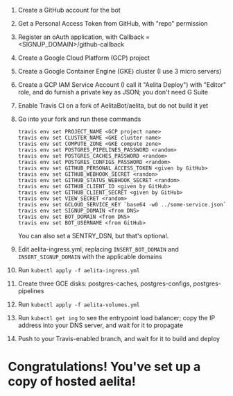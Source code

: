  1. Create a GitHub account for the bot
 2. Get a Personal Access Token from GitHub, with "repo" permission
 3. Register an oAuth application,
    with Callback = <SIGNUP_DOMAIN>/github-callback
 2. Create a Google Cloud Platform (GCP) project
 3. Create a Google Container Engine (GKE) cluster (I use 3 micro servers)
 4. Create a GCP IAM Service Account (I call it "Aelita Deploy")
    with "Editor" role, and do furnish a private key as JSON;
    you don't need G Suite
 5. Enable Travis CI on a fork of AelitaBot/aelita, but do not build it yet
 6. Go into your fork and run these commands

        travis env set PROJECT_NAME <GCP project name>
        travis env set CLUSTER_NAME <GKE cluster name>
        travis env set COMPUTE_ZONE <GKE compute zone>
        travis env set POSTGRES_PIPELINES_PASSWORD <random>
        travis env set POSTGRES_CACHES_PASSWORD <random>
        travis env set POSTGRES_CONFIGS_PASSWORD <random>
        travis env set GITHUB_PERSONAL_ACCESS_TOKEN <given by GitHub>
        travis env set GITHUB_WEBHOOK_SECRET <randon>
        travis env set GITHUB_STATUS_WEBHOOK_SECRET <random>
        travis env set GITHUB_CLIENT_ID <given by GitHub>
        travis env set GITHUB_CLIENT_SECRET <given by GitHub>
        travis env set VIEW_SECRET <random>
        travis env set GCLOUD_SERVICE_KEY `base64 -w0 ../some-service.json`
        travis env set SIGNUP_DOMAIN <from DNS>
        travis env set BOT_DOMAIN <from DNS>
        travis env set BOT_USERNAME <from GitHub>

    You can also set a SENTRY_DSN, but that's optional.

 7. Edit aelita-ingress.yml,
    replacing `INSERT_BOT_DOMAIN` and `INSERT_SIGNUP_DOMAIN`
    with the applicable domains

 8. Run `kubectl apply -f aelita-ingress.yml`

 9. Create three GCE disks:
    postgres-caches, postgres-configs, postgres-pipelines

10. Run `kubectl apply -f aelita-volumes.yml`

11. Run `kubectl get ing` to see the entrypoint load balancer;
    copy the IP address into your DNS server, and wait for it to propagate

12. Push to your Travis-enabled branch,
    and wait for it to build and deploy

# Congratulations! You've set up a copy of hosted aelita!

